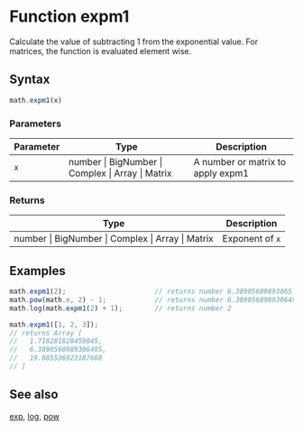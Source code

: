 <!-- Note: This file is automatically generated from source code comments. Changes made in this file will be overridden. -->

# Function expm1

Calculate the value of subtracting 1 from the exponential value.
For matrices, the function is evaluated element wise.


## Syntax

```js
math.expm1(x)
```

### Parameters

Parameter | Type | Description
--------- | ---- | -----------
`x` | number &#124; BigNumber &#124; Complex &#124; Array &#124; Matrix | A number or matrix to apply expm1

### Returns

Type | Description
---- | -----------
number &#124; BigNumber &#124; Complex &#124; Array &#124; Matrix | Exponent of `x`


## Examples

```js
math.expm1(2);                      // returns number 6.38905609893065
math.pow(math.e, 2) - 1;            // returns number 6.3890560989306495
math.log(math.expm1(2) + 1);        // returns number 2

math.expm1([1, 2, 3]);
// returns Array [
//   1.718281828459045,
//   6.3890560989306495,
//   19.085536923187668
// ]
```


## See also

[exp](exp.md),
[log](log.md),
[pow](pow.md)
